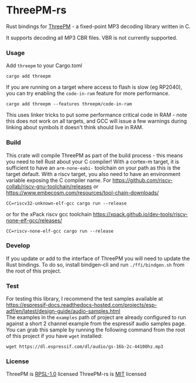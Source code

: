 # ThreePM-rs
Rust bindings for [ThreePM](ffi/ThreePM/README.md) - a fixed-point MP3 decoding library written in C.

It supports decoding all MP3 CBR files. VBR is not currently supported.

### Usage

Add `threepm` to your Cargo.toml
```system
cargo add threepm
```

If you are running on a target where access to flash is slow (eg RP2040), you can try enabling the `code-in-ram` feature for more performance.
```system
cargo add threepm --features threepm/code-in-ram
```

This uses linker tricks to put some performance critical code in RAM - note this does not work on all targets, and GCC will issue a few warnings during linking about symbols it doesn't think should live in RAM.

### Build

This crate will compile ThreePM as part of the build process - this means you need to tell Rust about your C compiler!
With a cortex-m target, it is sufficient to have an `arm-none-eabi-` toolchain on your path as this is the target default.
With a riscv target, you also need to have an environment variable exposing the C compiler name.
For https://github.com/riscv-collab/riscv-gnu-toolchain/releases or https://www.embecosm.com/resources/tool-chain-downloads/
```system
CC=riscv32-unknown-elf-gcc cargo run --release
```
or for the xPack riscv gcc toolchain https://xpack.github.io/dev-tools/riscv-none-elf-gcc/releases/
```system
CC=riscv-none-elf-gcc cargo run --release
```

### Develop

If you update or add to the interface of ThreePM you will need to update the Rust bindings.
To do so, install bindgen-cli and run `./ffi/bindgen.sh` from the root of this project.

### Test

For testing this library, I recommend the test samples available at  
https://espressif-docs.readthedocs-hosted.com/projects/esp-adf/en/latest/design-guide/audio-samples.html  
The examples in the `examples` path of project are already configured to run against a short 2 channel example from the espressif audio samples page.
You can grab this sample by running the following command from the root of this project if you have `wget` installed:  
```system
wget https://dl.espressif.com/dl/audio/gs-16b-2c-44100hz.mp3
```

### License
ThreePM is [RPSL-1.0](ffi/ThreePM/src/RPSL.txt) licensed
ThreePM-rs is [MIT](MIT) licensed  